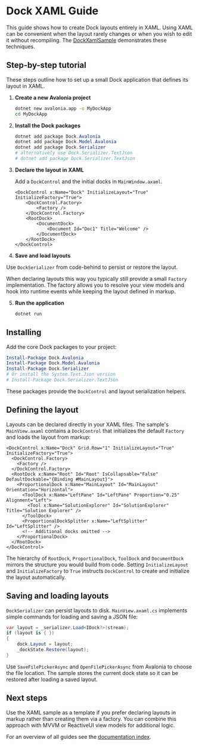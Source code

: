 # Dock XAML Guide

This guide shows how to create Dock layouts entirely in XAML.  Using XAML can be
convenient when the layout rarely changes or when you wish to edit it without
recompiling. The [DockXamlSample](../samples/DockXamlSample) demonstrates these
techniques.

## Step-by-step tutorial

These steps outline how to set up a small Dock application that defines its layout in XAML.

1. **Create a new Avalonia project**

   ```bash
   dotnet new avalonia.app -o MyDockApp
   cd MyDockApp
   ```

2. **Install the Dock packages**

   ```powershell
   dotnet add package Dock.Avalonia
   dotnet add package Dock.Model.Avalonia
   dotnet add package Dock.Serializer
   # alternatively use Dock.Serializer.TextJson
   # dotnet add package Dock.Serializer.TextJson
   ```

3. **Declare the layout in XAML**

   Add a `DockControl` and the initial docks in `MainWindow.axaml`.

   ```xaml
   <DockControl x:Name="Dock" InitializeLayout="True" InitializeFactory="True">
       <DockControl.Factory>
           <Factory />
       </DockControl.Factory>
       <RootDock>
           <DocumentDock>
               <Document Id="Doc1" Title="Welcome" />
           </DocumentDock>
       </RootDock>
   </DockControl>
   ```

4. **Save and load layouts**

Use `DockSerializer` from code-behind to persist or restore the layout.

When declaring layouts this way you typically still provide a small
`Factory` implementation. The factory allows you to resolve your view
models and hook into runtime events while keeping the layout defined in
markup.

5. **Run the application**

   ```bash
   dotnet run
   ```

## Installing

Add the core Dock packages to your project:

```powershell
Install-Package Dock.Avalonia
Install-Package Dock.Model.Avalonia
Install-Package Dock.Serializer
# Or install the System.Text.Json version
# Install-Package Dock.Serializer.TextJson
```

These packages provide the `DockControl` and layout serialization helpers.

## Defining the layout

Layouts can be declared directly in your XAML files. The sample's `MainView.axaml` contains a `DockControl` that initializes the default `Factory` and loads the layout from markup:

```xaml
<DockControl x:Name="Dock" Grid.Row="1" InitializeLayout="True" InitializeFactory="True">
  <DockControl.Factory>
    <Factory />
  </DockControl.Factory>
  <RootDock x:Name="Root" Id="Root" IsCollapsable="False" DefaultDockable="{Binding #MainLayout}">
    <ProportionalDock x:Name="MainLayout" Id="MainLayout" Orientation="Horizontal">
      <ToolDock x:Name="LeftPane" Id="LeftPane" Proportion="0.25" Alignment="Left">
        <Tool x:Name="SolutionExplorer" Id="SolutionExplorer" Title="Solution Explorer" />
      </ToolDock>
      <ProportionalDockSplitter x:Name="LeftSplitter" Id="LeftSplitter" />
      <!-- Additional docks omitted -->
    </ProportionalDock>
  </RootDock>
</DockControl>
```

The hierarchy of `RootDock`, `ProportionalDock`, `ToolDock` and `DocumentDock` mirrors the structure you would build from code. Setting `InitializeLayout` and `InitializeFactory` to `True` instructs `DockControl` to create and initialize the layout automatically.

## Saving and loading layouts

`DockSerializer` can persist layouts to disk. `MainView.axaml.cs` implements simple commands for loading and saving a JSON file:

```csharp
var layout = _serializer.Load<IDock?>(stream);
if (layout is { })
{
    dock.Layout = layout;
    _dockState.Restore(layout);
}
```

Use `SaveFilePickerAsync` and `OpenFilePickerAsync` from Avalonia to choose the file location. The sample stores the current dock state so it can be restored after loading a saved layout.

## Next steps

Use the XAML sample as a template if you prefer declaring layouts in markup rather than creating them via a factory. You can combine this approach with MVVM or ReactiveUI view models for additional logic.

For an overview of all guides see the [documentation index](README.md).

